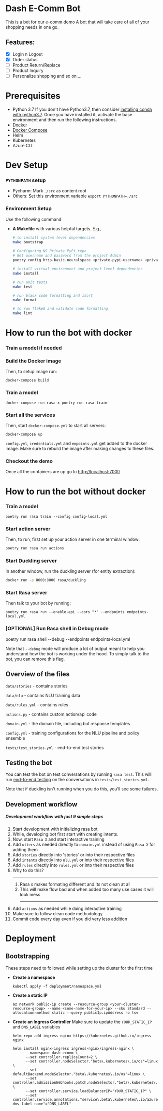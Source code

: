 # Dash E-Comm Bot

This is a bot for our e-comm demo
A bot that will take care of all of your shopping needs in one go.

## Features:
- [x] Login n Logout
- [x] Order status
- [ ] Product Return/Replace
- [ ] Product Inquiry
- [ ] Personalize shopping and so on....

# Prerequisites
- Python 3.7
    If you don't have Python3.7, then consider [installing conda with python3.7](https://phoenixnap.com/kb/how-to-install-anaconda-ubuntu-18-04-or-20-04). 
    Once you have installed it, activate the base environment and then run the following instructions.
- [Docker](https://docs.docker.com/engine/install/)
- [Docker Compose](https://docs.docker.com/compose/)
- Helm
- Kubernetes
- Azure CLI

# Dev Setup

### `PYTHONPATH` setup

- Pycharm: Mark `./src` as content root
- Others: Set this environment variable `export PYTHONPATH=./src`

### Environment Setup
Use the following command 

- **A Makefile** with various helpful targets. E.g.,
  ```bash
  # to install system level dependencies
  make bootstrap
   
  # Configuring NS Private PyPi repo
  # Get username and password from the project Admin
  poetry config http-basic.neuralspace <private-pypi-username> <private-pypi-password>

  # install virtual environment and project level dependencies
  make install
  
  # run unit tests
  make test
  
  # run black code formatting and isort
  make format
  
  # to run flake8 and validate code formatting
  make lint
  ```


# How to run the bot with docker

### Train a model if needed

### Build the Docker image

Then, to setup image run:
```commandline
docker-compose build
```

### Train a model

```shell script
docker-compose run rasa-x poetry run rasa train
```

### Start all the services

Then, start `docker-compose.yml` to start all servers:
```commandline
docker-compose up
```

`config.yml`, `credentials.yml` and `enpoints.yml` get added to the docker image. 
Make sure to rebuild the image after making changes to these files.

### Checkout the demo
Once all the containers are up go to [http://localhost:7000](http://localhost:7000)


# How to run the bot without docker

### Train a model
```shell script
poetry run rasa train --config config-local.yml
```

### Start action server
Then, to run, first set up your action server in one terminal window:
```bash
poetry run rasa run actions
```

### Start Duckling server
In another window, run the duckling server (for entity extraction):
```bash
docker run -p 8000:8000 rasa/duckling
```

### Start Rasa server
Then talk to your bot by running:
```
poetry run rasa run --enable-api --cors "*" --endpoints endpoints-local.yml
```

### [OPTIONAL] Run Rasa shell in Debug mode
poetry run rasa shell --debug --endpoints endpoints-local.yml

Note that `--debug` mode will produce a lot of output meant to help you understand how the bot is working
under the hood. To simply talk to the bot, you can remove this flag.


## Overview of the files

`data/stories` - contains stories

`data/nlu` - contains NLU training data

`data/rules.yml` - contains rules

`actions.py` - contains custom action/api code

`domain.yml` - the domain file, including bot response templates

`config.yml` - training configurations for the NLU pipeline and policy ensemble

`tests/test_stories.yml` - end-to-end test stories


## Testing the bot

You can test the bot on test conversations by running  `rasa test`.
This will run [end-to-end testing](https://rasa.com/docs/rasa/user-guide/testing-your-assistant/#end-to-end-testing) on the conversations in `tests/test_stories.yml`.

Note that if duckling isn't running when you do this, you'll see some failures.

## Development workflow
##### Development workflow with just 9 simple steps

1. Start development with initializing rasa bot
2. While, developing bot first start with creating intents.
3. Now, start `Rasa X` and start interactive training
4. Add `utters` as needed directly to `domain.yml` instead of using `Rasa X` for adding them
5. Add `stories` directly into 'stories' or into their respective files
6. Add `intents` directly into `nlu.yml` or into their respective files
7. Add `rules` directly into `rules.yml` or into their respective files
6. Why to do this? <hr>
    1. Rasa x makes formating different and its not clean at all
    2. This will make flow bad and when added too many use cases it will look mess <hr>
7. Add `actions` as needed while doing interactive training
8. Make sure to follow clean code methodology
9. Commit code every day even if you did very less addition


# Deployment

## Bootstrapping
These steps need to followed while setting up the cluster for the first time

- **Create a namespace**
  ```shell script
  kubectl apply -f deployment/namespace.yml
  ```

- **Create a static IP**
  ```shell script
  az network public-ip create --resource-group <your-cluster-resource-group> --name <some-name-for-your-ip> --sku Standard --allocation-method static --query publicIp.ipAddress -o tsv
  ```
  
- **Create an Ingress Controller**
  Make sure to update the `YOUR_STATIC_IP` and `DNS_LABEL` variables 
  ```shell script
  helm repo add ingress-nginx https://kubernetes.github.io/ingress-nginx

  helm install nginx-ingress ingress-nginx/ingress-nginx \
        --namespace dash-ecomm \
        --set controller.replicaCount=2 \
        --set controller.nodeSelector."beta\.kubernetes\.io/os"=linux \
        --set defaultBackend.nodeSelector."beta\.kubernetes\.io/os"=linux \
        --set controller.admissionWebhooks.patch.nodeSelector."beta\.kubernetes\.io/os"=linux \
        --set controller.service.loadBalancerIP="YOUR_STATIC_IP" \
        --set controller.service.annotations."service\.beta\.kubernetes\.io/azure-dns-label-name"="DNS_LABEL"  
  ```

